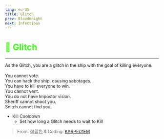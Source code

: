 ```yaml
---
lang: en-US
title: Glitch
prev: BloodKnight
next: Infectious
---
```


# <font color="#39ff14">👾 <b>Glitch</b></font> <Badge text="Killing" type="tip" vertical="middle"/>
---

As the Glitch, you are a glitch in the ship with the goal of killing everyone.<br><br>
You cannot vote.<br>
You can hack the ship, causing sabotages.<br>
You have to kill everyone to win.<br>
You cannot vent.<br>
You do not have Impostor vision.<br>
Sheriff cannot shoot you.<br>
Snitch cannot find you.
* Kill Cooldown
  * Set how long a Glitch needs to wait to Kill

> From: 湛蓝色 & Coding: [KARPED1EM](https://github.com/KARPED1EM)